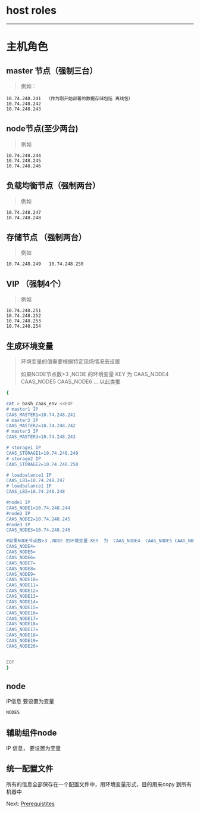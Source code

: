 # host roles

---

# 主机角色

## master 节点（**强制三台**）

> 例如：

```
10.74.248.241  （作为刚开始部署的数据存储包括 离线包）   
10.74.248.242     
10.74.248.243
```

## node节点\(至少两台\)

> 例如

```
10.74.248.244
10.74.248.245
10.74.248.246
```

## 负载均衡节点（强制两台）

> 例如

```
10.74.248.247
10.74.248.248
```

## 存储节点 （强制两台）

> 例如

```
10.74.248.249   10.74.248.250
```

## VIP （强制4个）

> 例如

```
10.74.248.251
10.74.248.252
10.74.248.253
10.74.248.254
```

## 生成环境变量

> 环境变量的值需要根据特定现场情况去设置
>
> 如果NODE节点数&gt;3 ,NODE 的环境变量 KEY  为  CAAS\_NODE4  CAAS\_NODE5 CAAS\_NODE6 ... 以此类推

```bash
{

cat > bash_caas_env <<EOF
# master1 IP
CAAS_MASTER1=10.74.248.241
# master2 IP
CAAS_MASTER2=10.74.248.242
# master3 IP
CAAS_MASTER3=10.74.248.243

# storage1 IP
CAAS_STORAGE1=10.74.248.249
# storage2 IP
CAAS_STORAGE2=10.74.248.250

# loadbalance1 IP
CAAS_LB1=10.74.248.247
# loadbalance1 IP
CAAS_LB2=10.74.248.248

#node1 IP
CAAS_NODE1=10.74.248.244
#node2 IP
CAAS_NODE2=10.74.248.245
#node3 IP
CAAS_NODE3=10.74.248.246

#如果NODE节点数>3 ,NODE 的环境变量 KEY  为  CAAS_NODE4  CAAS_NODE5 CAAS_NODE6 ... 以此类推
CAAS_NODE4=
CAAS_NODE5=
CAAS_NODE6=
CAAS_NODE7=
CAAS_NODE8=
CAAS_NODE9=
CAAS_NODE10=
CAAS_NODE11=
CAAS_NODE12=
CAAS_NODE13=
CAAS_NODE14=
CAAS_NODE15=
CAAS_NODE16=
CAAS_NODE17=
CAAS_NODE18=
CAAS_NODE17=
CAAS_NODE18=
CAAS_NODE19=
CAAS_NODE20=


EOF
}
```

## node

IP信息 要设置为变量

```bash
NODES
```

## 辅助组件node

IP 信息， 要设置为变量

## 统一配置文件

所有的信息全部保存在一个配置文件中，用环境变量形式，目的用来copy 到所有机器中

Next:  [Prerequistites](https://legacy.gitbook.com/book/jiulongzaitian/caas/edit#)

